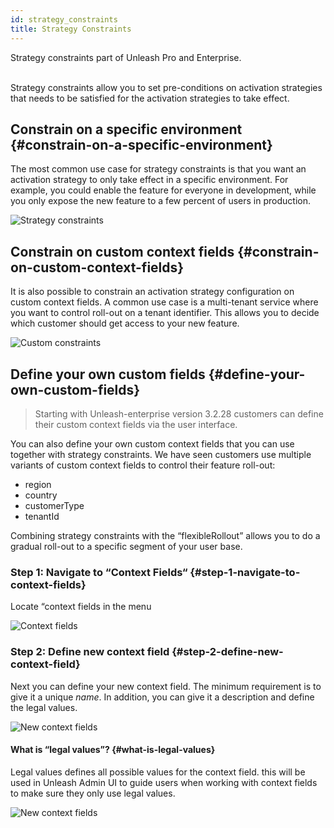 ```yaml
---
id: strategy_constraints
title: Strategy Constraints
---
```


<div class="alert alert--info" role="alert">
  Strategy constraints part of Unleash Pro and Enterprise.
</div>
<br />

Strategy constraints allow you to set pre-conditions on activation strategies that needs to be satisfied for the activation strategies to take effect.

## Constrain on a specific environment {#constrain-on-a-specific-environment}

The most common use case for strategy constraints is that you want an activation strategy to only take effect in a specific environment. For example, you could enable the feature for everyone in development, while you only expose the new feature to a few percent of users in production.

![Strategy constraints](/img/strategy-constraints.png)

## Constrain on custom context fields {#constrain-on-custom-context-fields}

It is also possible to constrain an activation strategy configuration on custom context fields. A common use case is a multi-tenant service where you want to control roll-out on a tenant identifier. This allows you to decide which customer should get access to your new feature.

![Custom constraints](/img/custom-constraints.png)

## Define your own custom fields {#define-your-own-custom-fields}

> Starting with Unleash-enterprise version 3.2.28 customers can define their custom context fields via the user interface.

You can also define your own custom context fields that you can use together with strategy constraints. We have seen customers use multiple variants of custom context fields to control their feature roll-out:

- region
- country
- customerType
- tenantId

Combining strategy constraints with the “flexibleRollout” allows you to do a gradual roll-out to a specific segment of your user base.

### Step 1: Navigate to “Context Fields“ {#step-1-navigate-to-context-fields}

Locate “context fields in the menu

![Context fields](/img/context-fields.png)

### Step 2: Define new context field {#step-2-define-new-context-field}

Next you can define your new context field. The minimum requirement is to give it a unique _name_. In addition, you can give it a description and define the legal values.

![New context fields](/img/new_context_field.png)

#### What is “legal values”? {#what-is-legal-values}

Legal values defines all possible values for the context field. this will be used in Unleash Admin UI to guide users when working with context fields to make sure they only use legal values.

![New context fields](/img/constraints_legal_values.png)
